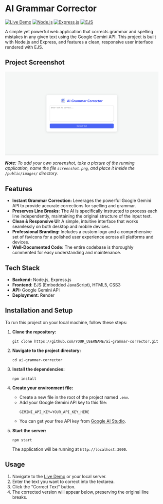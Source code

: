 # AI Grammar Corrector

[![Live Demo](https://img.shields.io/badge/Live-Demo-brightgreen?style=for-the-badge)](https://ai-grammar-corrector-sf9w.onrender.com)
[![Node.js](https://img.shields.io/badge/Node.js-18.x-blue?style=flat-square&logo=node.js)](https://nodejs.org/)
[![Express.js](https://img.shields.io/badge/Express.js-4.x-orange?style=flat-square)](https://expressjs.com/)
[![EJS](https://img.shields.io/badge/EJS-3.x-purple?style=flat-square&logo=javascript)](https://ejs.co/)

A simple yet powerful web application that corrects grammar and spelling mistakes in any given text using the Google Gemini API. This project is built with Node.js and Express, and features a clean, responsive user interface rendered with EJS.

## Project Screenshot

![AI Grammar Corrector Screenshot](./public/images/screenshot.png)

***Note:** To add your own screenshot, take a picture of the running application, name the file `screenshot.png`, and place it inside the `/public/images/` directory.*

## Features

-   **Instant Grammar Correction:** Leverages the powerful Google Gemini API to provide accurate corrections for spelling and grammar.
-   **Preserves Line Breaks:** The AI is specifically instructed to process each line independently, maintaining the original structure of the input text.
-   **Clean & Responsive UI:** A simple, intuitive interface that works seamlessly on both desktop and mobile devices.
-   **Professional Branding:** Includes a custom logo and a comprehensive set of favicons for a polished user experience across all platforms and devices.
-   **Well-Documented Code:** The entire codebase is thoroughly commented for easy understanding and maintenance.

## Tech Stack

-   **Backend:** Node.js, Express.js
-   **Frontend:** EJS (Embedded JavaScript), HTML5, CSS3
-   **API:** Google Gemini API
-   **Deployment:** Render

## Installation and Setup

To run this project on your local machine, follow these steps:

1.  **Clone the repository:**
    ```
    git clone https://github.com/YOUR_USERNAME/ai-grammar-corrector.git
    ```

2.  **Navigate to the project directory:**
    ```
    cd ai-grammar-corrector
    ```

3.  **Install the dependencies:**
    ```
    npm install
    ```

4.  **Create your environment file:**
    -   Create a new file in the root of the project named `.env`.
    -   Add your Google Gemini API key to this file:
        ```
        GEMINI_API_KEY=YOUR_API_KEY_HERE
        ```
    -   You can get your free API key from [Google AI Studio](https://aistudio.google.com/app/apikey).

5.  **Start the server:**
    ```
    npm start
    ```
    The application will be running at `http://localhost:3000`.

## Usage

1.  Navigate to the [Live Demo](https://ai-grammar-corrector-sf9w.onrender.com) or your local server.
2.  Enter the text you want to correct into the textarea.
3.  Click the "Correct Text" button.
4.  The corrected version will appear below, preserving the original line breaks.
